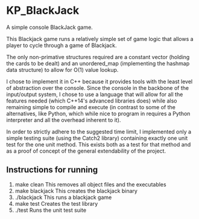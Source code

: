 # KP_BlackJack
A simple console BlackJack game.

This Blackjack game runs a relatively simple set of game logic that allows a player to cycle through a game of Blackjack. 

The only non-primative structures required are a constant vector (holding the cards to be dealt) and an unordered_map (implementing the hashmap data structure) to allow for O(1) value lookup.

I chose to implement it in C++ because it provides tools with the least level of abstraction over the console. Since the console in the backbone of the input/output system, I chose to use a language that will allow for all the features needed (which C++14's advanced libraries does) while also remaining simple to compile and execute (in contrast to some of the alternatives, like Python, which while nice to program in requires a Python interpreter and all the overhead inherent to it).

In order to strictly adhere to the suggested time limit, I implemented only a simple testing suite (using the Catch2 library) containing exactly one unit test for the one unit method. This exists both as a test for that method and as a proof of concept of the general extendability of the project.

## Instructions for running
1. make clean
This removes all object files and the executables
2. make blackjack
This creates the blackjack binary
3. ./blackjack
This runs a blackjack game
4. make test
Creates the test library
5. ./test
Runs the unit test suite
